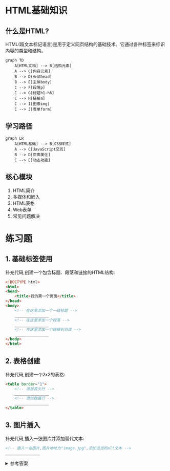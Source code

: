 # HTML基础知识

## 什么是HTML?
HTML(超文本标记语言)是用于定义网页结构的基础技术。它通过各种标签来标识内容的类型和结构。

```mermaid
graph TD
    A[HTML文档] --> B[结构元素]
    A --> C[内容元素]
    B --> D[头部head]
    B --> E[主体body] 
    C --> F[段落p]
    C --> G[标题h1-h6]
    C --> H[链接a]
    C --> I[图像img]
    C --> J[表单form]
```

## 学习路径
```mermaid
graph LR
    A[HTML基础] --> B[CSS样式]
    A --> C[JavaScript交互]
    B --> D[页面美化]
    C --> E[动态功能]
```

## 核心模块
1. HTML简介
2. 多媒体和嵌入
3. HTML表格
4. Web表单
5. 常见问题解决

# 练习题

## 1. 基础标签使用
补充代码,创建一个包含标题、段落和链接的HTML结构:
```html
<!DOCTYPE html>
<html>
<head>
    <title>我的第一个页面</title>
</head>
<body>
    <!-- 在这里添加一个一级标题 -->
    _______________
    <!-- 在这里添加一个段落 -->
    _______________
    <!-- 在这里添加一个链接到百度 -->
    _______________
</body>
</html>
```

## 2. 表格创建
补充代码,创建一个2x2的表格:
```html
<table border="1">
    <!-- 添加表头行 -->
    _______________
    <!-- 添加数据行 -->
    _______________
</table>
```

## 3. 图片插入
补充代码,插入一张图片并添加替代文本:
```html
<!-- 插入一张图片,图片地址为"image.jpg",添加适当的alt文本 -->
_______________
```

<details>
<summary>参考答案</summary>

1. 基础标签使用:
```html
<h1>欢迎访问我的网站</h1>
<p>这是我的第一个网页。</p>
<a href="https://www.baidu.com">访问百度</a>
```

2. 表格创建:
```html
<tr>
    <th>表头1</th>
    <th>表头2</th>
</tr>
<tr>
    <td>数据1</td>
    <td>数据2</td>
</tr>
```

3. 图片插入:
```html
<img src="image.jpg" alt="示例图片描述">
```

</details>